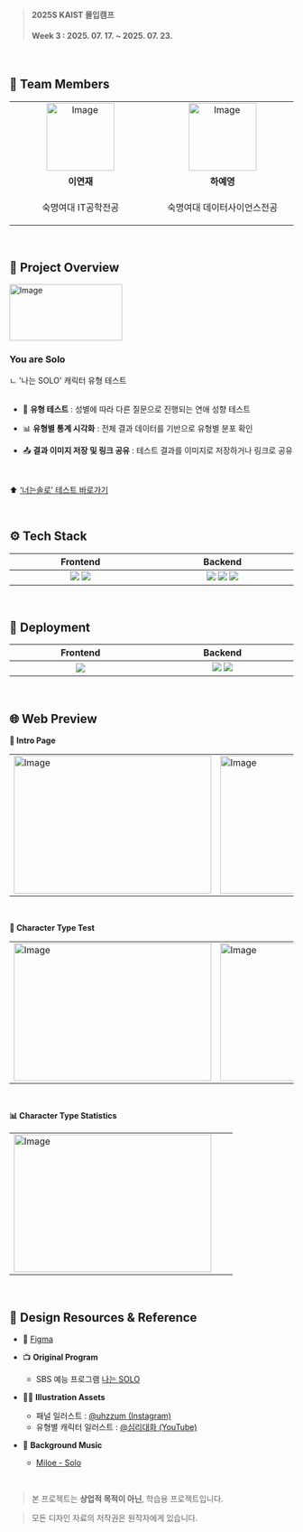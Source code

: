> <h4>2025S KAIST 몰입캠프</h4>
> <h4>Week 3 : 2025. 07. 17. ~ 2025. 07. 23.</h4>

<br/>

## 👥 Team Members
<table>
    <tr>
      <td align="center" width="240">
        <a href="https://github.com/lyeonj">
          <img width="120" height="120" alt="Image" src="https://github.com/user-attachments/assets/20bb526c-e67b-4704-9182-7f5ed84c194e" />
          <br />
        </a>
      </td>
      <td align="center" width="240">
        <a href="https://github.com/hayeyoung">
          <img width="120" height="120" alt="Image" src="https://github.com/user-attachments/assets/6af905f8-0d22-422f-bae4-7619b414fe81" />
          <br />
        </a>
      </td>
    </tr>
    <tr>
      <td align="center">
        <b>이연재</b>
      </td>
      <td align="center">
        <b>하예영</b>
      </td>
    </tr>
  <tr>
    <td align="center">
      <p>숙명여대 IT공학전공</p>
    </td>
    <td align="center">
      <p>숙명여대 데이터사이언스전공</p>
    </td>
  </tr>
</table>

<br />

## 👀 Project Overview
<img width="200" height="100" alt="Image" src="https://github.com/user-attachments/assets/f2625e4f-f4d9-4053-a2d3-0e6d760b50a1" />

<h3>You are Solo</h3>
ㄴ '나는 SOLO' 캐릭터 유형 테스트

<br/>
<br/>

- 📝 **유형 테스트** : 성별에 따라 다른 질문으로 진행되는 연애 성향 테스트
  
- 📊 **유형별 통계 시각화** : 전체 결과 데이터를 기반으로 유형별 분포 확인
  
- 📤 **결과 이미지 저장 및 링크 공유** : 테스트 결과를 이미지로 저장하거나 링크로 공유

<br/>

⬆️ [‘너는솔로’ 테스트 바로가기](https://you-are-solo.netlify.app/)

<br/>

## ⚙ Tech Stack
<table>
  <thead>
    <tr>
      <th>Frontend</th>
      <th>Backend</th>
    </tr>
  </thead>
  <tbody>
    <tr>
      <td align="center" width="240">
        <img src="https://img.shields.io/badge/React.js-61DAFB?style=flat-square&logo=React&logoColor=black"/>
        <img src="https://img.shields.io/badge/Styled--components-DB7093?style=flat-square&logo=styled-components&logoColor=white"/>
      </td>
      <td align="center" width="240">
        <img src="https://img.shields.io/badge/Node.js-339933?style=flat-square&logo=Node.js&logoColor=white"/>
        <img src="https://img.shields.io/badge/Express-000000?style=flat-square&logo=Express&logoColor=white"/>
        <img src="https://img.shields.io/badge/PostgreSQL-4169E1?style=flat-square&logo=PostgreSQL&logoColor=white"/>
      </td>
    </tr>
  </tbody>
</table>

<br />

## 🚀 Deployment
<table>
  <thead>
    <tr>
      <th>Frontend</th>
      <th>Backend</th>
    </tr>
  </thead>
  <tbody>
    <tr>
      <td align="center" width="240">
        <img src="https://img.shields.io/badge/Netlify-00C7B7?style=flat-square&logo=Netlify&logoColor=white"/>
      </td>
      <td align="center" width="240">
        <img src="https://img.shields.io/badge/Amazon_EC2-FF9900?style=flat-square&logo=amazon&logoColor=white"/>
        <img src="https://img.shields.io/badge/DuckDNS-FFAA00?style=flat-square&logo=duckduckgo&logoColor=black"/>
      </td>
    </tr>
  </tbody>
</table>

<br />

## 🌐 Web Preview
**👤 Intro Page**
<table>
    <tr>
        <td width="380">
            <img width="350" height="244" alt="Image" src="https://github.com/user-attachments/assets/439ffb40-4acc-4cd4-b2e7-2b40aa4e8365" />
        </td>
        <td width="380">
            <img width="350" height="244" alt="Image" src="https://github.com/user-attachments/assets/a4f5e405-2b3c-45fe-bdd4-724f24f354e3" />
        </td>
    </tr>
</table>

<br/>

**📝 Character Type Test**
<table>
    <tr>
        <td width="380">
            <img width="350" height="244" alt="Image" src="https://github.com/user-attachments/assets/9745bb8e-1433-4880-8fc8-087122dec958" />
        </td>
        <td width="380">
            <img width="350" height="244" alt="Image" src="https://github.com/user-attachments/assets/24ec9004-06ac-4026-b7ba-dd2d244eebc3" />
        </td>
    </tr>
</table>

<br/>

**📊 Character Type Statistics**
<table>
    <tr>
        <td width="380">
          <img width="350" height="244" alt="Image" src="https://github.com/user-attachments/assets/c5eac920-293c-44c5-ac19-ea555722f1f6" />
        </td>
    </tr>
</table>

<br />

## 🔗 Design Resources & Reference
- 🎨 <a href="https://www.figma.com/design/XGNTSA8qW6kh5anBZjMDqB/2025S-Madcamp-Week-3---youaresolo?node-id=0-1&t=jYDQnY9z9DIwwKhp-1" target="_blank">Figma</a>

- 📺 **Original Program**
  - SBS 예능 프로그램 [나는 SOLO](https://programs.sbs.co.kr/plus/iamsolo/main)

- 🧑‍🎨 **Illustration Assets**
  - 패널 일러스트 : [@uhzzum (Instagram)](https://www.instagram.com/uhzzum/)
  - 유형별 캐릭터 일러스트 : [@심리대화 (YouTube)](https://www.youtube.com/@%EC%8B%AC%EB%A6%AC%EB%8C%80%ED%99%94)
- 🎵 **Background Music**
  - [Miloe - Solo](https://youtu.be/MyD8A3tFyVg?feature=shared)

<br />

> 본 프로젝트는 **상업적 목적이 아닌**, 학습용 프로젝트입니다.

> 모든 디자인 자료의 저작권은 원작자에게 있습니다.
